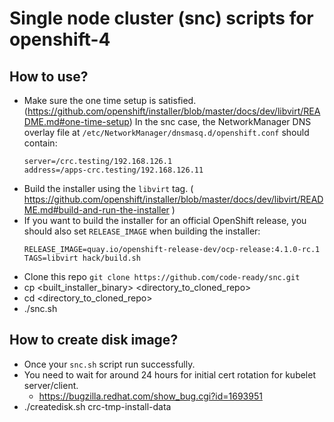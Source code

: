 # Single node cluster (snc) scripts for openshift-4 

## How to use?
- Make sure the one time setup is satisfied. (https://github.com/openshift/installer/blob/master/docs/dev/libvirt/README.md#one-time-setup)
  In the snc case, the NetworkManager DNS overlay file at `/etc/NetworkManager/dnsmasq.d/openshift.conf` should contain:
  ```
  server=/crc.testing/192.168.126.1
  address=/apps-crc.testing/192.168.126.11
  ```
- Build the installer using the `libvirt` tag. ( https://github.com/openshift/installer/blob/master/docs/dev/libvirt/README.md#build-and-run-the-installer )
- If you want to build the installer for an official OpenShift release, you
  should also set `RELEASE_IMAGE` when building the installer:
  ```
  RELEASE_IMAGE=quay.io/openshift-release-dev/ocp-release:4.1.0-rc.1 TAGS=libvirt hack/build.sh
  ```
- Clone this repo `git clone https://github.com/code-ready/snc.git`
- cp <built_installer_binary> <directory_to_cloned_repo>
- cd <directory_to_cloned_repo>
- ./snc.sh

## How to create disk image?
- Once your `snc.sh` script run successfully.
- You need to wait for around 24 hours for initial cert rotation for kubelet server/client.
	- https://bugzilla.redhat.com/show_bug.cgi?id=1693951
- ./createdisk.sh crc-tmp-install-data

